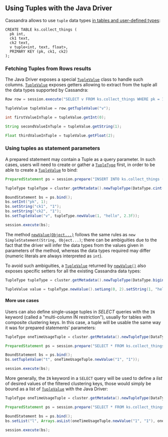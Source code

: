 ## Using Tuples with the Java Driver

Cassandra allows to use `tuple` data types [in tables and user-defined types](https://docs.datastax.com/en/cql/3.1/cql/cql_reference/tupleType.html):

```
CREATE TABLE ks.collect_things (
  pk int,
  ck1 text,
  ck2 text,
  v tuple<int, text, float>,
  PRIMARY KEY (pk, ck1, ck2)
);
```

### Fetching Tuples from Rows results

The Java Driver exposes a special [`TupleValue`][TupleValue] class to handle such columns. 
[`TupleValue`][TupleValue] exposes getters allowing to extract from the tuple all the data types 
supported by Cassandra:

```java
Row row = session.execute("SELECT v FROM ks.collect_things WHERE pk = 1").one();

TupleValue tupleValue = row.getTupleValue("v");

int firstValueInTuple = tupleValue.getInt(0);

String secondValueInTuple = tupleValue.getString(1);

Float thirdValueInTuple = tupleValue.getFloat(2);
```

### Using tuples as statement parameters

A prepared statement may contain a Tuple as a query parameter. In such cases, users 
will need to create or gather a [`TupleType`][TupleType] first, in order to be able to create a [`TupleValue`][TupleValue] 
to bind:

```java
PreparedStatement ps = session.prepare("INSERT INTO ks.collect_things (pk, ck1, ck2, v) VALUES (:pk, :ck1, :ck2, :v)");

TupleType tupleType = cluster.getMetadata().newTupleType(DataType.cint(), DataType.text(), DataType.cfloat());

BoundStatement bs = ps.bind();
bs.setInt("pk", 1);
bs.setString("ck1", "1");
bs.setString("ck2", "1");
bs.setTupleValue("v", tupleType.newValue(1, "hello", 2.3f));

session.execute(bs);
```

The method [`newValue(Object...)`][newValueVararg] follows the same rules as `new SimpleStatement(String, Object...)`;
there can be ambiguities due to the fact that the driver will infer the data types from the values
given in parameters of the method, whereas the data types required may differ (numeric 
literals are always interpreted as `int`).

To avoid such ambiguities, a [`TupleValue`][TupleValue] returned by [`newValue()`][newValue] also exposes specific 
setters for all the existing Cassandra data types:

```java
TupleType tupleType = cluster.getMetadata().newTupleType(DataType.bigint(), DataType.text(), DataType.cfloat());

TupleValue value = tupleType.newValue().setLong(0, 2).setString(1, "hello").setDouble(2, 2.3f);
```

#### More use cases

Users can also define single-usage tuples in _SELECT_ queries with the `IN` keyword 
(called a "multi-column IN restriction"), usually for tables with composite clustering 
keys. In this case, a tuple will be usable the same way it was for prepared statements' parameters:

```java
TupleType oneTimeUsageTuple = cluster.getMetadata().newTupleType(DataType.text(), DataType.text());

PreparedStatement ps = session.prepare("SELECT * FROM ks.collect_things WHERE pk = 1 and (ck1, ck2) IN (:t)");

BoundStatement bs = ps.bind();
bs.setTupleValue("t", oneTimeUsageTuple.newValue("1", "1"));

session.execute(bs);
```

More generally, the `IN` keyword in a `SELECT` query will be used to define a *list* of 
desired values of the filtered clustering keys, those would simply be bound as a list of 
[`TupleValue`][TupleValue] with the Java Driver:

```java
TupleType oneTimeUsageTuple = cluster.getMetadata().newTupleType(DataType.text(), DataType.text());

PreparedStatement ps = session.prepare("SELECT * FROM ks.collect_things WHERE pk = 1 AND (ck1, ck2) IN :l");

BoundStatement bs = ps.bind();
bs.setList("l", Arrays.asList(oneTimeUsageTuple.newValue("1", "1"), oneTimeUsageTuple.newValue("1", "2"), oneTimeUsageTuple.newValue("2", "1")));

session.execute(bs);
```

[TupleType]: https://docs.datastax.com/en/drivers/java/3.10/com/datastax/driver/core/TupleType.html
[TupleValue]: https://docs.datastax.com/en/drivers/java/3.10/com/datastax/driver/core/TupleValue.html
[newValueVararg]: https://docs.datastax.com/en/drivers/java/3.10/com/datastax/driver/core/TupleType.html#newValue-java.lang.Object...-
[newValue]: https://docs.datastax.com/en/drivers/java/3.10/com/datastax/driver/core/TupleType.html#newValue--
